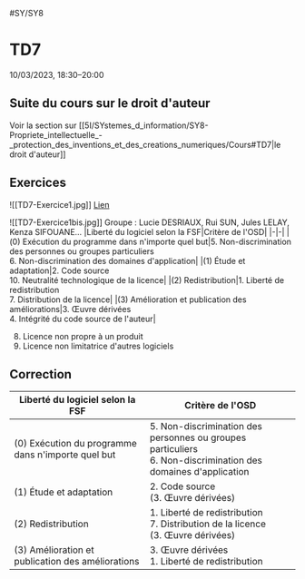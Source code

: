 #SY/SY8 
# TD7
10/03/2023, 18:30–20:00

## Suite du cours sur le droit d'auteur
Voir la section sur [[5I/SYstemes_d_information/SY8-Propriete_intellectuelle_-_protection_des_inventions_et_des_creations_numeriques/Cours#TD7|le droit d'auteur]]

## Exercices
![[TD7-Exercice1.jpg]]
[Lien](https://faq.adullact.org/juridique/choisir-licence/criteres-fsf-osi-licences/#la-non-discrimination-contre-des-personnes-ou-groupes)

![[TD7-Exercice1bis.jpg]]
Groupe : Lucie DESRIAUX, Rui SUN, Jules LELAY, Kenza SIFOUANE...
|Liberté du logiciel selon la FSF|Critère de l'OSD|
|-|-|
|(0) Exécution du programme dans n'importe quel but|5. Non-discrimination des personnes ou groupes particuliers <br>6. Non-discrimination des domaines d'application|
|(1) Étude et adaptation|2. Code source<br>10. Neutralité technologique de la licence|
|(2) Redistribution|1. Liberté de redistribution<br>7. Distribution de la licence|
|(3) Amélioration et publication des améliorations|3. Œuvre dérivées<br>4. Intégrité du code source de l'auteur|

8. Licence non propre à un produit
9. Licence non limitatrice d'autres logiciels

## Correction

|Liberté du logiciel selon la FSF|Critère de l'OSD|
|-|-|
|(0) Exécution du programme dans n'importe quel but|5. Non-discrimination des personnes ou groupes particuliers <br>6. Non-discrimination des domaines d'application|
|(1) Étude et adaptation|2. Code source<br>(3. Œuvre dérivées)|
|(2) Redistribution|1. Liberté de redistribution<br>7. Distribution de la licence<br>(3. Œuvre dérivées)|
|(3) Amélioration et publication des améliorations|3. Œuvre dérivées<br>1. Liberté de redistribution|
